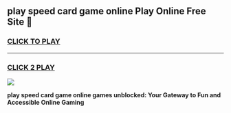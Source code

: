 
## play speed card game online Play Online Free Site 👋
<h3>
<a href="https://download.freeplayer.one?title=play_speed_card_game_online&ref=21F">CLICK TO PLAY</a></h3>
<hr>

<h3>
<a href="https://download.freeplayer.one?title=play_speed_card_game_online&ref=21F">CLICK 2 PLAY</a>
  
</h3>

<a href="https://download.freeplayer.one?title=play_speed_card_game_online&ref=21F"><img src="https://cdnb.artstation.com/p/assets/images/images/032/539/853/original/anto-thomas-button-gif.gif"></a>


**play speed card game online games unblocked: Your Gateway to Fun and Accessible Online Gaming**
